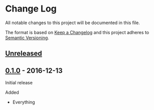 # Change Log

All notable changes to this project will be documented in this file.

The format is based on [Keep a Changelog](http://keepachangelog.com/)
and this project adheres to [Semantic Versioning](http://semver.org/).

## [Unreleased]

[Unreleased]: https://github.com/atomist-rugs/rug-tutorials/compare/0.1.0...HEAD

## [0.1.0] - 2016-12-13

[0.1.0]: https://github.com/atomist-rugs/rug-tutorials/tree/0.1.0

Initial release

Added

-   Everything
